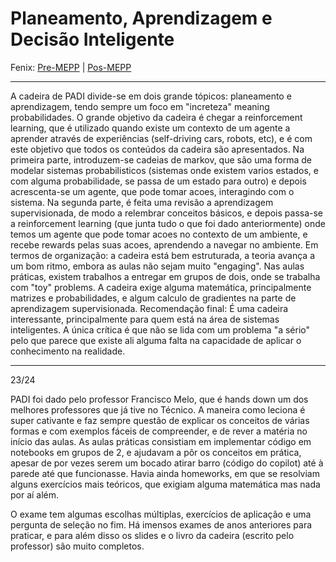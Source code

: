 # Planeamento, Aprendizagem e Decisão Inteligente

Fenix: [Pre-MEPP](https://fenix.tecnico.ulisboa.pt/cursos/meic-a/disciplina-curricular/283003985068065) | [Pos-MEPP](https://fenix.tecnico.ulisboa.pt/cursos/meic-a/disciplina-curricular/1971853845332795)

---

A cadeira de PADI divide-se em dois grande tópicos: planeamento e aprendizagem, tendo sempre um foco em "increteza" meaning probabilidades. O grande objetivo da cadeira é chegar a reinforcement learning, que é utilizado quando existe um contexto de um agente a aprender através de experiências (self-driving cars, robots, etc), e é com este objetivo que todos os conteúdos da cadeira são apresentados. Na primeira parte, introduzem-se cadeias de markov, que são uma forma de modelar sistemas probabilisticos (sistemas onde existem varios estados, e com alguma probabilidade, se passa de um estado para outro) e depois acrescenta-se um agente, que pode tomar acoes, interagindo com o sistema. Na segunda parte, é feita uma revisão a aprendizagem supervisionada, de modo a relembrar conceitos básicos, e depois passa-se a reinforcement learning (que junta tudo o que foi dado anteriormente) onde temos um agente que pode tomar acoes no contexto de um ambiente, e recebe rewards pelas suas acoes, aprendendo a navegar no ambiente. Em termos de organização: a cadeira está bem estruturada, a teoria avança a um bom ritmo, embora as aulas não sejam muito "engaging". Nas aulas práticas, existem trabalhos a entregar em grupos de dois, onde se trabalha com "toy" problems. A cadeira exige alguma matemática, principalmente matrizes e probabilidades, e algum calculo de gradientes na parte de aprendizagem supervisionada. Recomendação final: É uma cadeira interessante, principalmente para quem está na área de sistemas inteligentes. A única crítica é que não se lida com um problema "a sério" pelo que parece que existe ali alguma falta na capacidade de aplicar o conhecimento na realidade.

--- 
23/24

PADI foi dado pelo professor Francisco Melo, que é hands down um dos melhores professores que já tive no Técnico. A maneira como leciona é super cativante e faz sempre questão de explicar os conceitos de várias formas e com exemplos fáceis de compreender, e de rever a matéria no início das aulas. As aulas práticas consistiam em implementar código em notebooks em grupos de 2, e ajudavam a pôr os conceitos em prática, apesar de por vezes serem um bocado atirar barro (código do copilot) até à parede até que funcionasse. Havia ainda homeworks, em que se resolviam alguns exercícios mais teóricos, que exigiam alguma matemática mas nada por aí além.

O exame tem algumas escolhas múltiplas, exercícios de aplicação e uma pergunta de seleção no fim. Há imensos exames de anos anteriores para praticar, e para além disso os slides e o livro da cadeira (escrito pelo professor) são muito completos.

